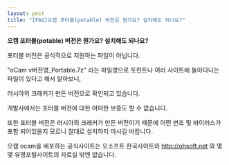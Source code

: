 ```yaml
---
layout: post
title: "[FAQ]오캠 포터블(potable) 버전은 뭔가요? 설치해도 되나요?"
---
```


**오캠 포터블(potable) 버전은 뭔가요? 설치해도 되나요?**

포터블 버전은 공식적으로 지원하는 파일이 아닙니다.

"oCam v버전명_Portable.7z" 라는 파일명으로 토런트나 여러 사이트에 돌아다니는 파일이 있다고 해서 알아보니,

러시아의 크래커가 만든 버전으로 확인되고 있습니다.

개발사에서는 포터블 버전에 대한 어떠한 보증도 할 수 없습니다.

또한 포터블 버전은 러시아의 크래커가 만든 버전이기 때문에 어떤 변조 및 바이러스가 포함 되어있을지 모르니 절대로 설치하지 마시길 바랍니다.

오캠 ocam을 배포하는 공식사이트는 오소프트 한국사이트와 <http://ohsoft.net> 와 몇 몇 유명포털사이트의 자료실 밖엔
없습니다.

